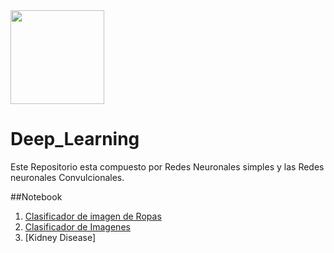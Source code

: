 <img src="https://github.com/luishernand/pandas_fundamentals/blob/master/logo4.JPG?raw=true" height = 150 width= 150 alt=" "> 

# Deep_Learning

Este Repositorio esta compuesto por Redes Neuronales simples y las Redes neuronales Convulcionales.

##Notebook  

1. [Clasificador de imagen de Ropas](https://nbviewer.jupyter.org/github/luishernand/Deep_Learning/blob/master/Clasificador%20de%20Ropas.ipynb)
1. [Clasificador de Imagenes](https://nbviewer.jupyter.org/github/luishernand/Deep_Learning/blob/master/Clasificador_de_Imagen.ipynb)
1. [Kidney Disease]


